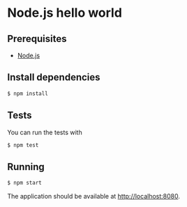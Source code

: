 # Node.js hello world

## Prerequisites

- [Node.js](https://nodejs.org/en/download/)

## Install dependencies

```bash
$ npm install
```

## Tests

You can run the tests with

```bash
$ npm test
```

## Running

```bash
$ npm start
```

The application should be available at [http://localhost:8080](http://localhost:8080).
